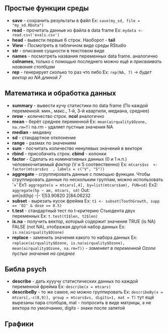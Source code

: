 ## Простые функции среды
- **save** - сохранить результаты в файл
Ex: `save(my_sd, file = "my_sd.RData")`
- **read** - прочитать данные из файла в data frame
Ex: `mydata <- read.csv('evals.csv')`
- **head** - вывести первые 6 строк. Наоборот - **tail**
- **View** - Посмотреть в табличном виде среды RStudio
- **str** - описание сущности в текстовом виде
- **names** - посмотреть названия переменных data frame. аналогично **colnames**, только с помощью последнего можно ещё и *присваивать названия столбцам*
- **rep** - генерирует сколько то раз что либо 
Ex: `rep(NA, 7)` -> *будет вектор из NA длиной 7*
## Математика и обработка данных
- **summary** - вывести кучу статистики по data frame (По каждой переменной: мин., макс., 1-й, 3-й квартили, медиана, среднее)
- **nrow** - количество строк. **ncol** аналогично
- **mean** - берёт среднее переменной
Ex: `mean(airquality$Ozone, na.rm=T)` na.rm - удаляет пустные значения NA
- **median** - медиану
- **sd** - стандартное отклонение
- **range** - размах по значениям
- **sum** - посчитать количество ненулевых значений в векторе
- **rbind** - присобачить строк. **cbind** - колонки
- **factor** - Сделать из номинативных данных (0 и 1 н.п.) человекочитаемый *фактор* (V и S соотвественно)
Ex: `mtcars$vs  <- factor(mtcars$vs  , labels = c("V", "S"))`
- **aggregate** -  сгруппировать данные с помощью функции. Чтобы сгруппировать данные по нескольким группам, можно использовать '+'
Ex1: `aggregate(x = mtcars[,4], by=list(mtcars$am), FUN=sd)`
Ex2: `aggregate(hp ~ am, mtcars, sd)`
Out:      
am|sd(hp)
-|-
1|53.90820
2|84.06232
- **subset** - вырезать кусок фрейма
Ex: `t1 <- subset(ToothGrowth, supp == 'OJ' & dose == 0.5)`
- **t.test** - стандартный тест по t-критерию Стьюдента двух переменных
Ex: `t.test(t1$len, t2$len)`
- **is.na** - получить вектор, который содержит значения TRUE (is NA) FALSE (not NA), отображая другой набор данных
Ex: `is.na(airquality$Ozone)`
- **replace** - заменить значения какого то набора данных 
Ex: `replace(airquality$Ozone, is.na(airquality$Ozone), mean(airquality$Ozone, na.rm=T))` - *заменяет в переменной Ozone пустые значения на среднее*

## Библа psych
- **describe** - дать кууучу статистических данных по каждой переменной фрейма
Ex: `describe(x = mtcars)`
- **describeBy** - то же самое, но можно группировать
Ex: `describeBy(x = mtcars[,-c(8,9)], group = mtcars$vs, digits=1, mat = T)` тут ещё вырезаны пара столбцов, mat - попросить в виде матрицы, а не вектора по умолчанию, digits - знаки после запятой
## Графики
